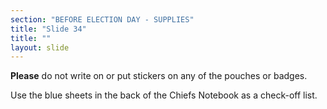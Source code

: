 ```yaml
---
section: "BEFORE ELECTION DAY - SUPPLIES"
title: "Slide 34"
title: ""
layout: slide
---
```


**Please** do not write on or put stickers on any of the pouches or badges.

Use the blue sheets in the back of the Chiefs Notebook as a check-off list.




